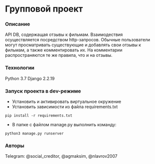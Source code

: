 # Групповой проект
### Описание
API DB, содержащая отзывы к фильмам.
Взаимодествия осуществляется посредством http-запросов.
Обычные пользователи могут просматривать существующие и добавлять свои отзывы к фильмам,
а также комментировать их. На комментарии распространяются те же правила, что и на отзывы.
### Технологии
Python 3.7
Django 2.2.19
### Запуск проекта в dev-режиме
- Установить и активировать виртуальное окружение
- Установить зависимости из файла requirements.txt
```
pip install -r requirements.txt
```
- В папке с файлом manage.py выполнить команду:
```
python3 manage.py runserver
```
### Авторы
Telegram: @social_creditor, @agmaksim, @nlavrov2007
